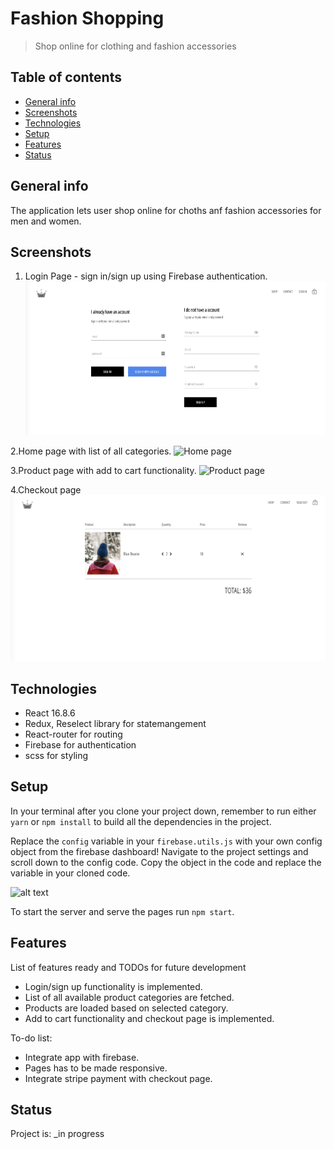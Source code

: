 # Fashion Shopping
> Shop online for clothing and fashion accessories

## Table of contents
* [General info](#general-info)
* [Screenshots](#screenshots)
* [Technologies](#technologies)
* [Setup](#setup)
* [Features](#features)
* [Status](#status)


## General info
The application lets user shop online for choths anf fashion accessories for men and women.

## Screenshots
1. Login Page - sign in/sign up using Firebase authentication.
![Login page](./screenshots/loginPage.png)

2.Home page with list of all categories.
![Home page](./screenshots/homePage.png)

3.Product page with add to cart functionality.
![Product page](./screenshots/showCart.png)

4.Checkout page
![checkout page](./screenshots/checkoutPage.png)

## Technologies
* React 16.8.6
* Redux, Reselect library for statemangement
* React-router for routing
* Firebase for authentication
* scss for styling

## Setup
In your terminal after you clone your project down, remember to run either `yarn` or `npm install` to build all the dependencies in the project.

Replace the `config` variable in your `firebase.utils.js` with your own config object from the firebase dashboard! Navigate to the project settings and scroll down to the config code. Copy the object in the code and replace the variable in your cloned code.

![alt text](https://i.ibb.co/6ywMkBf/Screen-Shot-2019-07-01-at-11-35-02-AM.png "image to firebase config")

To start the server and serve the pages run `npm start`.


## Features
List of features ready and TODOs for future development
* Login/sign up functionality is implemented.
* List of all available product categories are fetched.
* Products are loaded based on selected category.
* Add to cart functionality and checkout page is implemented.

To-do list:
* Integrate app with firebase.
* Pages has to be made responsive.
* Integrate stripe payment with checkout page.

## Status
Project is: _in progress

